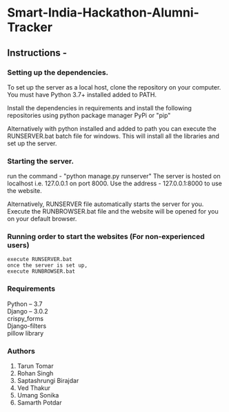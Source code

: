 ﻿# Smart-India-Hackathon-Alumni-Tracker    
 
## Instructions - 
  
  ### Setting up the dependencies.
  To set up the server as a local host, clone the repository on your computer.
  You must have Python 3.7+ installed added to PATH.
  
  Install the dependencies in requirements and install the following repositories using python package manager PyPi or "pip"
  
  Alternatively with python installed and added to path you can execute the RUNSERVER.bat batch file for windows.
  This will install all the libraries and set up the server.
  
  ### Starting the server.
  run the command - "python manage.py runserver"
  The server is hosted on localhost i.e. 127.0.0.1 on port 8000.
  Use the address - 127.0.0.1:8000 
  to use the website.
  
  Alternatively,
  RUNSERVER file automatically starts the server for you.
  Execute the RUNBROWSER.bat file and the website will be opened for you on your default browser.
  
  ### Running order to start the websites (For non-experienced users)
    execute RUNSERVER.bat 
    once the server is set up,
    execute RUNBROWSER.bat
                                         
### Requirements                    
Python – 3.7                              
Django – 3.0.2              
crispy_forms                                
Django-filters  
pillow library

### Authors
1) Tarun Tomar
2) Rohan Singh
3) Saptashrungi Birajdar
4) Ved Thakur
5) Umang Sonika
6) Samarth Potdar
